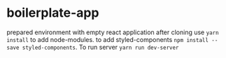 # boilerplate-app
prepared environment with empty react application
after cloning use ```yarn install``` to add node-modules. to add styled-components ```npm install --save styled-components```. To run server ```yarn run dev-server```

